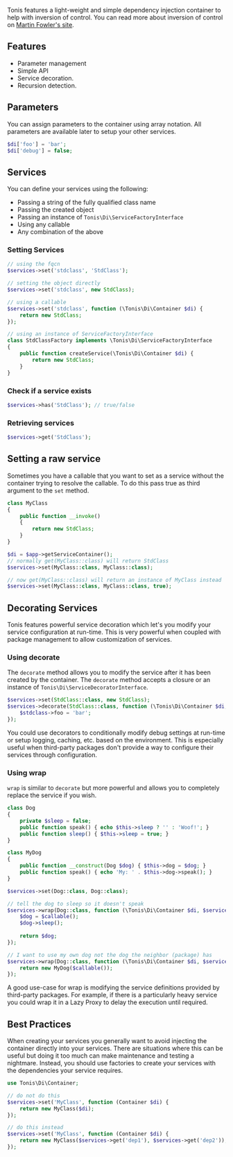 Tonis features a light-weight and simple dependency injection container to help with inversion of control. You can 
read more about inversion of control on [Martin Fowler's site](http://martinfowler.com/articles/injection.html).

Features
--------

 * Parameter management
 * Simple API
 * Service decoration.
 * Recursion detection.
  
Parameters
----------

You can assign parameters to the container using array notation. All parameters are available later to setup your 
other services.

```php
$di['foo'] = 'bar';
$di['debug'] = false;
```

Services
--------

You can define your services using the following:

  * Passing a string of the fully qualified class name
  * Passing the created object
  * Passing an instance of `Tonis\Di\ServiceFactoryInterface`
  * Using any callable
  * Any combination of the above
  
### Setting Services

```php
// using the fqcn
$services->set('stdclass', 'StdClass');

// setting the object directly
$services->set('stdclass', new StdClass);

// using a callable
$services->set('stdclass', function (\Tonis\Di\Container $di) {
    return new StdClass;
});

// using an instance of ServiceFactoryInterface
class StdClassFactory implements \Tonis\Di\ServiceFactoryInterface
{
    public function createService(\Tonis\Di\Container $di) {
        return new StdClass;
    }
}
```

### Check if a service exists

```php
$services->has('StdClass'); // true/false
```

### Retrieving services

```php
$services->get('StdClass');
```

Setting a raw service
---------------------

Sometimes you have a callable that you want to set as a service without the container trying to resolve the callable. 
To do this pass true as third argument to the `set` method.
 
```php
class MyClass
{
    public function __invoke()
    {
        return new StdClass;
    }
}

$di = $app->getServiceContainer();
// normally get(MyClass::class) will return StdClass
$services->set(MyClass::class, MyClass::class);

// now get(MyClass::class) will return an instance of MyClass instead  
$services->set(MyClass::class, MyClass::class, true);
```

Decorating Services
-------------------

Tonis features powerful service decoration which let's you modify your service configuration at run-time. This is
very powerful when coupled with package management to allow customization of services.

### Using decorate

The `decorate` method allows you to modify the service after it has been created by the container. The `decorate` method
accepts a closure or an instance of `Tonis\Di\ServiceDecoratorInterface`.

```php
$services->set(StdClass::class, new StdClass);
$services->decorate(StdClass::class, function (\Tonis\Di\Container $di, StdClass $stdclass) {
    $stdclass->foo = 'bar';
});
```

You could use decorators to conditionally modify debug settings at run-time or setup logging, caching, etc. based on 
the environment. This is especially useful when third-party packages don't provide a way to configure their services
through configuration.

### Using wrap

`wrap` is similar to `decorate` but more powerful and allows you to completely replace the service if you wish. 

```php
class Dog
{
    private $sleep = false;
    public function speak() { echo $this->sleep ? '' : 'Woof!'; }
    public function sleep() { $this->sleep = true; }
}

class MyDog
{
    public function __construct(Dog $dog) { $this->dog = $dog; }
    public function speak() { echo 'My: ' . $this->dog->speak(); }
}

$services->set(Dog::class, Dog::class);

// tell the dog to sleep so it doesn't speak
$services->wrap(Dog::class, function (\Tonis\Di\Container $di, $serviceName, $callable) {
    $dog = $callable();
    $dog->sleep();
    
    return $dog;
});

// I want to use my own dog not the dog the neighbor (package) has
$services->wrap(Dog::class, function (\Tonis\Di\Container $di, $serviceName, $callable) {
    return new MyDog($callable());
});
```

A good use-case for wrap is modifying the service definitions provided by third-party packages. For example, if there
is a particularly heavy service you could wrap it in a Lazy Proxy to delay the execution until required.

Best Practices
--------------

When creating your services you generally want to avoid injecting the container directly into your services. There are 
situations where this can be useful but doing it too much can make maintenance and testing a nightmare. Instead,
you should use factories to create your services with the dependencies your service requires.

```php
use Tonis\Di\Container;

// do not do this
$services->set('MyClass', function (Container $di) {
    return new MyClass($di);
});

// do this instead
$services->set('MyClass', function (Container $di) {
    return new MyClass($services->get('dep1'), $services->get('dep2'));
});
```

